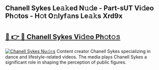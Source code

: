 ## Chanell Sykes Le𝚊𝚔ed N𝚞𝚍e - Part-sUT Vi𝚍eo Ph𝚘tos - H𝚘t O𝚗lyf𝚊ns Le𝚊𝚔s Xrd9x

# <h2><a href="http://hf1oqt.feru.top/?c=Chanell+Sykes">🔗 👉 🔴 Chanell Sykes Vi𝚍𝚎o Ph𝚘t𝚘𝚜</a></h2>

[![Chanell Sykes Nu𝚍𝚎s](https://i.imgur.com/0TWrTi3.gif)](http://hf1oqt.feru.top/?c=Chanell+Sykes)
Content creator Chanell Sykes specializing in dance and lifestyle-related videos. The media plays Chanell Sykes a significant role in shaping the perception of public figures. 
